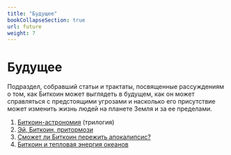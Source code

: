 ```yaml
---
title: "Будущее"
bookCollapseSection: true
url: future
weight: 7
---
```


# Будущее

Подраздел, собравший статьи и трактаты, посвященные рассуждениям о том, как Биткоин может выглядеть в будущем, как он может справляться с предстоящими угрозами и насколько его присутствие может изменить жизнь людей на планете Земля и за ее пределами.

1. [Биткоин-астрономия](/ba/) (трилогия)
2. [Эй, Биткоин, притормози](/ej-bitcoin-pritormozi)
3. [Сможет ли Биткоин пережить апокалипсис?](/apokalipsis)
4. [Биткоин и тепловая энергия океанов](/bitcoin-i-teplovaya-energiya-okeanov)
